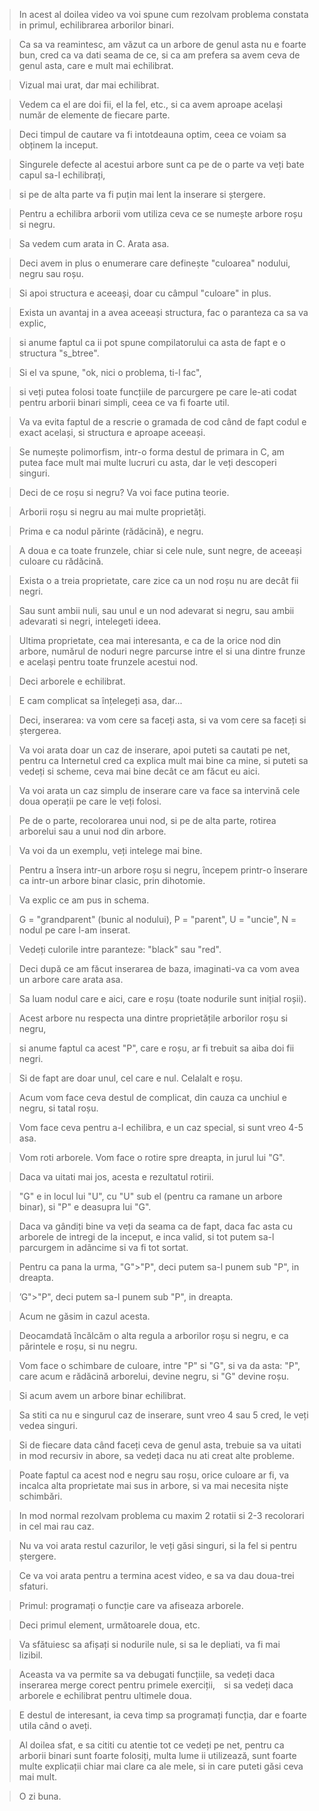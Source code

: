 > In acest al doilea video va voi spune cum rezolvam problema constata in primul, echilibrarea arborilor binari.

> Ca sa va reamintesc, am văzut ca un arbore de genul asta nu e foarte bun, cred ca va dati seama de ce, si ca am prefera sa avem ceva de genul asta, care e mult mai echilibrat. 

> Vizual mai urat, dar mai echilibrat. 

> Vedem ca el are doi fii, el la fel, etc., si ca avem aproape același număr de elemente de fiecare parte. 

> Deci timpul de cautare va fi intotdeauna optim, ceea ce voiam sa obținem la inceput. 

> Singurele defecte al acestui arbore sunt ca pe de o parte va veți bate capul sa-l echilibrați, 

> si pe de alta parte va fi puțin mai lent la inserare si ștergere.

> Pentru a echilibra arborii vom utiliza ceva ce se numește arbore roșu si negru. 

> Sa vedem cum arata in C. Arata asa. 

> Deci avem in plus o enumerare care definește "culoarea" nodului, negru sau roșu. 

> Si apoi structura e aceeași, doar cu câmpul "culoare" in plus. 

> Exista un avantaj in a avea aceeași structura, fac o paranteza ca sa va explic, 

> si anume faptul ca ii pot spune compilatorului ca asta de fapt e o structura "s_btree". 

> Si el va spune, "ok, nici o problema, ti-l fac", 

> si veți putea folosi toate funcțiile de parcurgere pe care le-ati codat pentru arborii binari simpli, ceea ce va fi foarte util. 

> Va va evita faptul de a rescrie o gramada de cod când de fapt codul e exact același, si structura e aproape aceeași. 

> Se numește polimorfism, intr-o forma destul de primara in C, am putea face mult mai multe lucruri cu asta, dar le veți descoperi singuri.

> Deci de ce roșu si negru? Va voi face putina teorie. 

> Arborii roșu si negru au mai multe proprietăți. 

> Prima e ca nodul părinte (rădăcină), e negru. 

> A doua e ca toate frunzele, chiar si cele nule, sunt negre, de aceeași culoare cu rădăcină. 

> Exista o a treia proprietate, care zice ca un nod roșu nu are decât fii negri. 

> Sau sunt ambii nuli, sau unul e un nod adevarat si negru, sau ambii adevarati si negri, intelegeti ideea. 

> Ultima proprietate, cea mai interesanta, e ca de la orice nod din arbore, numărul de noduri negre parcurse intre el si una dintre frunze e același pentru toate frunzele acestui nod.

> Deci arborele e echilibrat. 

> E cam complicat sa înțelegeți asa, dar... 

> Deci, inserarea: va vom cere sa faceți asta, si va vom cere sa faceți si ștergerea. 

> Va voi arata doar un caz de inserare, apoi puteti sa cautati pe net, pentru ca Internetul cred ca explica mult mai bine ca mine, si puteti sa vedeți si scheme, ceva mai bine decât ce am făcut eu aici. 

> Va voi arata un caz simplu de inserare care va face sa intervină cele doua operații pe care le veți folosi.

> Pe de o parte, recolorarea unui nod, si pe de alta parte, rotirea arborelui sau a unui nod din arbore. 

> Va voi da un exemplu, veți intelege mai bine. 

> Pentru a însera intr-un arbore roșu si negru, începem printr-o înserare ca intr-un arbore binar clasic, prin dihotomie. 

> Va explic ce am pus in schema. 

> G = "grandparent" (bunic al nodului), P = "parent", U = "uncie", N = nodul pe care l-am inserat. 

> Vedeți culorile intre paranteze: "black" sau "red". 

> Deci după ce am făcut inserarea de baza, imaginati-va ca vom avea un arbore care arata asa. 

> Sa luam nodul care e aici, care e roșu (toate nodurile sunt inițial roșii). 

> Acest arbore nu respecta una dintre proprietățile arborilor roșu si negru, 

> si anume faptul ca acest "P", care e roșu, ar fi trebuit sa aiba doi fii negri. 

> Si de fapt are doar unul, cel care e nul. Celalalt e roșu. 

> Acum vom face ceva destul de complicat, din cauza ca unchiul e negru, si tatal roșu. 

> Vom face ceva pentru a-l echilibra, e un caz special, si sunt vreo 4-5 asa. 

> Vom roti arborele. Vom face o rotire spre dreapta, in jurul lui "G". 

> Daca va uitati mai jos, acesta e rezultatul rotirii. 

> "G" e in locul lui "U", cu "U" sub el (pentru ca ramane un arbore binar), si "P" e deasupra lui "G". 

> Daca va gândiți bine va veți da seama ca de fapt, daca fac asta cu arborele de intregi de la inceput, e inca valid, si tot putem sa-l parcurgem in adâncime si va fi tot sortat. 

> Pentru ca pana la urma, "G">"P", deci putem sa-l punem sub "P", in dreapta. 

> ’G">"P", deci putem sa-l punem sub "P", in dreapta. 

> Acum ne găsim in cazul acesta. 

> Deocamdată încălcăm o alta regula a arborilor roșu si negru, e ca părintele e roșu, si nu negru.

> Vom face o schimbare de culoare, intre "P" si "G", si va da asta: "P", care acum e rădăcină arborelui, devine negru, si "G" devine roșu. 

> Si acum avem un arbore binar echilibrat. 

> Sa stiti ca nu e singurul caz de inserare, sunt vreo 4 sau 5 cred, le veți vedea singuri.

> Si de fiecare data când faceți ceva de genul asta, trebuie sa va uitati in mod recursiv in abore, sa vedeți daca nu ati creat alte probleme.

> Poate faptul ca acest nod e negru sau roșu, orice culoare ar fi, va incalca alta proprietate mai sus in arbore, si va mai necesita niște schimbări.

> In mod normal rezolvam problema cu maxim 2 rotatii si 2-3 recolorari in cel mai rau caz. 

> Nu va voi arata restul cazurilor, le veți găsi singuri, si la fel si pentru ștergere. 

> Ce va voi arata pentru a termina acest video, e sa va dau doua-trei sfaturi. 

> Primul: programați o funcție care va afiseaza arborele. 

> Deci primul element, următoarele doua, etc. 

> Va sfătuiesc sa afișați si nodurile nule, si sa le depliati, va fi mai lizibil. 

> Aceasta va va permite sa va debugati funcțiile, sa vedeți daca inserarea merge corect pentru primele exerciții, si sa vedeți daca arborele e echilibrat pentru ultimele doua. 

> E destul de interesant, ia ceva timp sa programați funcția, dar e foarte utila când o aveți. 

> Al doilea sfat, e sa cititi cu atentie tot ce vedeți pe net, pentru ca arborii binari sunt foarte folosiți, multa lume ii utilizează, sunt foarte multe explicații chiar mai clare ca ale mele, si in care puteti găsi ceva mai mult. 

> O zi buna.